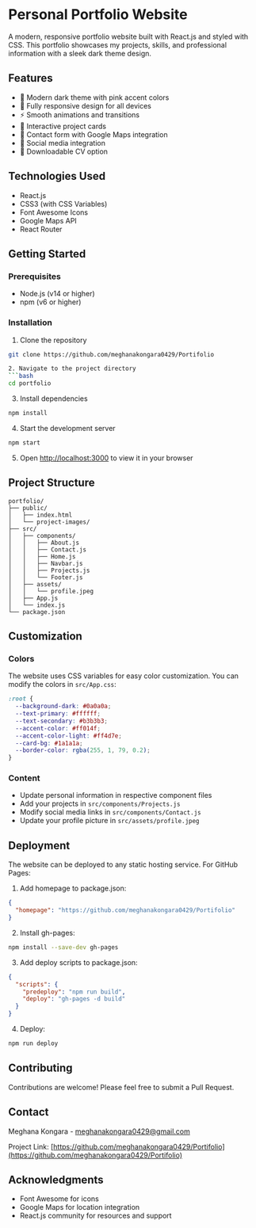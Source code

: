 # Personal Portfolio Website

A modern, responsive portfolio website built with React.js and styled with CSS. This portfolio showcases my projects, skills, and professional information with a sleek dark theme design.

## Features

- 🎨 Modern dark theme with pink accent colors
- 📱 Fully responsive design for all devices
- ⚡ Smooth animations and transitions
- 🎯 Interactive project cards
- 📝 Contact form with Google Maps integration
- 🔗 Social media integration
- 📄 Downloadable CV option

## Technologies Used

- React.js
- CSS3 (with CSS Variables)
- Font Awesome Icons
- Google Maps API
- React Router

## Getting Started

### Prerequisites

- Node.js (v14 or higher)
- npm (v6 or higher)

### Installation

1. Clone the repository
```bash
git clone https://github.com/meghanakongara0429/Portifolio

2. Navigate to the project directory
```bash
cd portfolio
```

3. Install dependencies
```bash
npm install
```

4. Start the development server
```bash
npm start
```

5. Open [http://localhost:3000](http://localhost:3000) to view it in your browser

## Project Structure

```
portfolio/
├── public/
│   ├── index.html
│   └── project-images/
├── src/
│   ├── components/
│   │   ├── About.js
│   │   ├── Contact.js
│   │   ├── Home.js
│   │   ├── Navbar.js
│   │   ├── Projects.js
│   │   └── Footer.js
│   ├── assets/
│   │   └── profile.jpeg
│   ├── App.js
│   └── index.js
└── package.json
```

## Customization

### Colors
The website uses CSS variables for easy color customization. You can modify the colors in `src/App.css`:

```css
:root {
  --background-dark: #0a0a0a;
  --text-primary: #ffffff;
  --text-secondary: #b3b3b3;
  --accent-color: #ff014f;
  --accent-color-light: #ff4d7e;
  --card-bg: #1a1a1a;
  --border-color: rgba(255, 1, 79, 0.2);
}
```

### Content
- Update personal information in respective component files
- Add your projects in `src/components/Projects.js`
- Modify social media links in `src/components/Contact.js`
- Update your profile picture in `src/assets/profile.jpeg`

## Deployment

The website can be deployed to any static hosting service. For GitHub Pages:

1. Add homepage to package.json:
```json
{
  "homepage": "https://github.com/meghanakongara0429/Portifolio"
}
```

2. Install gh-pages:
```bash
npm install --save-dev gh-pages
```

3. Add deploy scripts to package.json:
```json
{
  "scripts": {
    "predeploy": "npm run build",
    "deploy": "gh-pages -d build"
  }
}
```

4. Deploy:
```bash
npm run deploy
```

## Contributing

Contributions are welcome! Please feel free to submit a Pull Request.



## Contact

Meghana Kongara - [meghanakongara0429@gmail.com](mailto:meghanakongara0429@gmail.com)

Project Link: [https://github.com/meghanakongara0429/Portifolio](https://github.com/meghanakongara0429/Portifolio)

## Acknowledgments

- Font Awesome for icons
- Google Maps for location integration
- React.js community for resources and support
